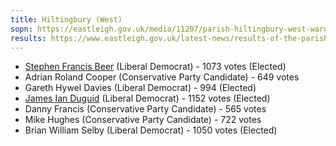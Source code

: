 ```yaml
---
title: Hiltingbury (West)
sopn: https://eastleigh.gov.uk/media/11207/parish-hiltingbury-west-ward.pdf
results: https://www.eastleigh.gov.uk/latest-news/results-of-the-parish-council-elections-5-may-2022
---
```


- [Stephen Francis Beer](https://whocanivotefor.co.uk/person/86861/stephen-francis-beer) (Liberal Democrat) - 1073 votes (Elected)
- Adrian Roland Cooper (Conservative Party Candidate) - 649 votes
- Gareth Hywel Davies (Liberal Democrat) - 994 (Elected)
- [James Ian Duguid](https://whocanivotefor.co.uk/person/16624/james-ian-duguid) (Liberal Democrat) - 1152 votes (Elected)
- Danny Francis (Conservative Party Candidate) - 565 votes
- Mike Hughes (Conservative Party Candidate) - 722 votes
- Brian William Selby (Liberal Democrat) - 1050 votes (Elected)
